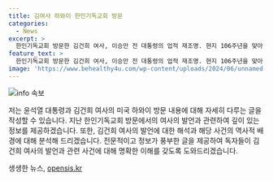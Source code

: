 ```yaml
---
title: 김여사 하와이 한인기독교회 방문
categories:
  - News
excerpt: >
  한인기독교회 방문한 김건희 여사, 이승만 전 대통령의 업적 재조명. 현지 106주년을 맞아 이승만 대통령의 잊혀진 위업이 재조명되기를 바란다고 강조. 또한, 하와이 동포들의 활약과 한미 동맹의 가교역할에 감사의 뜻을 표함.
feature_text: >
  한인기독교회 방문한 김건희 여사, 이승만 전 대통령의 업적 재조명. 현지 106주년을 맞아 이승만 대통령의 잊혀진 위업이 재조명되기를 바란다고 강조. 또한, 하와이 동포들의 활약과 한미 동맹의 가교역할에 감사의 뜻을 표함.
image: 'https://www.behealthy4u.com/wp-content/uploads/2024/06/unnamed-file.png'
---
```


<p><img src="https://www.behealthy4u.com/wp-content/uploads/2024/06/unnamed-file.png" alt="info 속보" /></p>

<p>저는 윤석열 대통령과 김건희 여사의 미국 하와이 방문 내용에 대해 자세히 다루는 글을 작성할 수 있습니다. 지난 한인기독교회 방문에서의 여사의 발언과 관련하여 깊이 있는 정보를 제공하겠습니다. 또한, 김건희 여사의 발언에 대한 해석과 해당 사건의 역사적 배경에 대해 분석해 드리겠습니다. 전문적이고 정보가 풍부한 글을 제공하여 독자들이 김건희 여사의 발언과 관련 사건에 대해 명확한 이해를 갖도록 도와드리겠습니다.</p>
생생한 뉴스, <a href="https://opensis.kr" rel="dofollow">opensis.kr</a>


